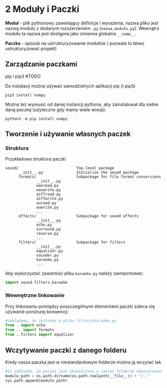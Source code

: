 # 2 Moduły i Paczki


**Moduł** - plik pythonowy zawietający definicje i wyrażenia, nazwa pliku jest nazwą modułu z dodanym rozszerzeniem `.py` (`nazwa_modułu.py`). Wewnątrz modułu ta nazwa jest dostępna jako zmienna globalna `__name__`.

**Paczka** - sposub na ustrukturyzowanie modułów ( pozwala to łatwo ustrukturyzować projekt)

## Zarządzanie paczkami
pip i pip3 #TODO

Do instalacji można używać samodzielnych aplikacji pip (i pip3)
```
pip3 install numpy
```

Można też wymusić od danej instancji pythona, aby zainstalował dla siebie daną paczkę (użyteczne gdy mamy wiele wresji).
```
python3 -m pip install numpy
```

## Tworzenie i używanie własnych paczek
### Struktura
Przykładowa struktura paczki
```
sound/                          Top-level package
      __init__.py               Initialize the sound package
      formats/                  Subpackage for file format conversions
              __init__.py
              wavread.py
              wavwrite.py
              aiffread.py
              aiffwrite.py
              auread.py
              auwrite.py
              ...
      effects/                  Subpackage for sound effects
              __init__.py
              echo.py
              surround.py
              reverse.py
              ...
      filters/                  Subpackage for filters
              __init__.py
              equalizer.py
              vocoder.py
              karaoke.py
              ...
```
Aby wykorzystać zawartość pliku `karaoke.py` należy zaimportować:
```python
import sound.filters.karaoke
```

### Wewnętrzne linkowanie

Przy linkowaniu pomiędzy poszczególnymi elementami paczki zaleca się używanie poniższej konwencji:
```python
#zakładamy, że jesteśmy w pliku filters/karaoke.py
from . import echo
from .. import formats
from ..filters import equalizer
```

## Wczytywanie paczki z danego folderu
Kiedy nasza paczka jest w niestandardowym folderze można ją wczytać tak

```python
#tu zakładam, że paczka jest umieszczona w jakimś folderze umieszczonym gdzieś względem pliku ze skryptem, ale module_path może być dowolne
module_path = os.path.dirname(os.path.realpath(__file__)) + "/.."
sys.path.append(module_path)
```